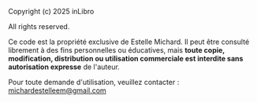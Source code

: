 Copyright (c) 2025 inLibro

All rights reserved.

Ce code est la propriété exclusive de Estelle Michard. Il peut être consulté librement à des fins personnelles ou éducatives, mais **toute copie, modification, distribution ou utilisation commerciale est interdite sans autorisation expresse** de l'auteur.

Pour toute demande d'utilisation, veuillez contacter : michardestelleem@gmail.com
